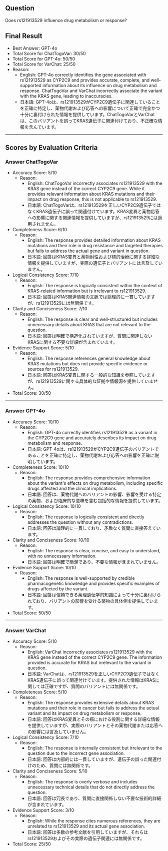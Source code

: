 ## Question

Does rs121913529 influence drug metabolism or response?

## Final Result

- Best Answer: GPT-4o
- Total Score for ChatTogoVar: 30/50
- Total Score for GPT-4o: 50/50
- Total Score for VarChat: 25/50
- Reason:
  - English: GPT-4o correctly identifies the gene associated with rs121913529 as CYP2C9 and provides accurate, complete, and well-supported information about its influence on drug metabolism and response. ChatTogoVar and VarChat incorrectly associate the variant with the KRAS gene, leading to inaccuracies.
  - 日本語: GPT-4oは、rs121913529がCYP2C9遺伝子に関連していることを正確に特定し、薬物代謝および応答への影響について正確で完全かつ十分に裏付けられた情報を提供しています。ChatTogoVarとVarChatは、このバリアントを誤ってKRAS遺伝子に関連付けており、不正確な情報を含んでいます。

---

## Scores by Evaluation Criteria

### Answer ChatTogoVar
- Accuracy Score: 5/10
  - Reason: 
    - English: ChatTogoVar incorrectly associates rs121913529 with the KRAS gene instead of the correct CYP2C9 gene. While it provides relevant information about KRAS mutations and their impact on drug response, this is not applicable to rs121913529.
    - 日本語: ChatTogoVarは、rs121913529を正しいCYP2C9遺伝子ではなくKRAS遺伝子に誤って関連付けています。KRAS変異と薬物応答への影響に関する関連情報を提供していますが、rs121913529には適用されません。
- Completeness Score: 6/10
  - Reason: 
    - English: The response provides detailed information about KRAS mutations and their role in drug resistance and targeted therapies but fails to address the actual gene and variant in question.
    - 日本語: 回答はKRAS変異と薬物耐性および標的治療に関する詳細な情報を提供していますが、実際の遺伝子とバリアントには言及していません。
- Logical Consistency Score: 7/10
  - Reason: 
    - English: The response is logically consistent within the context of KRAS-related information but is irrelevant to rs121913529.
    - 日本語: 回答はKRAS関連情報の文脈では論理的に一貫していますが、rs121913529には無関係です。
- Clarity and Conciseness Score: 7/10
  - Reason: 
    - English: The response is clear and well-structured but includes unnecessary details about KRAS that are not relevant to the question.
    - 日本語: 回答は明確で構造化されていますが、質問に関連しないKRASに関する不要な詳細が含まれています。
- Evidence Support Score: 5/10
  - Reason: 
    - English: The response references general knowledge about KRAS mutations but does not provide specific evidence or sources for rs121913529.
    - 日本語: 回答はKRAS変異に関する一般的な知識を参照していますが、rs121913529に関する具体的な証拠や情報源を提供していません。
- Total Score: 30/50

---

### Answer GPT-4o
- Accuracy Score: 10/10
  - Reason: 
    - English: GPT-4o correctly identifies rs121913529 as a variant in the CYP2C9 gene and accurately describes its impact on drug metabolism and response.
    - 日本語: GPT-4oは、rs121913529がCYP2C9遺伝子のバリアントであることを正確に特定し、薬物代謝および応答への影響を正確に説明しています。
- Completeness Score: 10/10
  - Reason: 
    - English: The response provides comprehensive information about the variant's effects on drug metabolism, including specific drugs affected and the clinical implications.
    - 日本語: 回答は、薬物代謝へのバリアントの影響、影響を受ける特定の薬物、および臨床的な意味を含む包括的な情報を提供しています。
- Logical Consistency Score: 10/10
  - Reason: 
    - English: The response is logically consistent and directly addresses the question without any contradictions.
    - 日本語: 回答は論理的に一貫しており、矛盾なく質問に直接答えています。
- Clarity and Conciseness Score: 10/10
  - Reason: 
    - English: The response is clear, concise, and easy to understand, with no unnecessary information.
    - 日本語: 回答は明確で簡潔であり、不要な情報が含まれていません。
- Evidence Support Score: 10/10
  - Reason: 
    - English: The response is well-supported by credible pharmacogenetic knowledge and provides specific examples of drugs affected by the variant.
    - 日本語: 回答は信頼できる薬理遺伝学的知識によって十分に裏付けられており、バリアントの影響を受ける薬物の具体例を提供しています。
- Total Score: 50/50

---

### Answer VarChat
- Accuracy Score: 5/10
  - Reason: 
    - English: VarChat incorrectly associates rs121913529 with the KRAS gene instead of the correct CYP2C9 gene. The information provided is accurate for KRAS but irrelevant to the variant in question.
    - 日本語: VarChatは、rs121913529を正しいCYP2C9遺伝子ではなくKRAS遺伝子に誤って関連付けています。提供された情報はKRASに関しては正確ですが、質問のバリアントには無関係です。
- Completeness Score: 5/10
  - Reason: 
    - English: The response provides extensive details about KRAS mutations and their role in cancer but fails to address the actual variant and its impact on drug metabolism or response.
    - 日本語: 回答はKRAS変異とその癌における役割に関する詳細な情報を提供していますが、実際のバリアントとその薬物代謝または応答への影響には言及していません。
- Logical Consistency Score: 7/10
  - Reason: 
    - English: The response is internally consistent but irrelevant to the question due to the incorrect gene association.
    - 日本語: 回答は内部的には一貫していますが、遺伝子の誤った関連付けのため、質問には無関係です。
- Clarity and Conciseness Score: 5/10
  - Reason: 
    - English: The response is overly verbose and includes unnecessary technical details that do not directly address the question.
    - 日本語: 回答は冗長であり、質問に直接関係しない不要な技術的詳細が含まれています。
- Evidence Support Score: 3/10
  - Reason: 
    - English: While the response cites numerous references, they are unrelated to rs121913529 and its actual gene association.
    - 日本語: 回答は多数の参考文献を引用していますが、それらはrs121913529およびその実際の遺伝子関連には無関係です。
- Total Score: 25/50